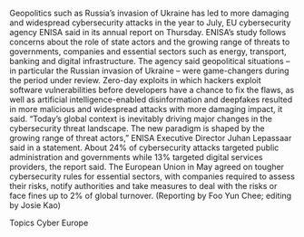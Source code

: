 Geopolitics such as Russia’s invasion of Ukraine has led to more damaging and widespread cybersecurity attacks in the year to July, EU cybersecurity agency ENISA said in its annual report on Thursday.
ENISA’s study follows concerns about the role of state actors and the growing range of threats to governments, companies and essential sectors such as energy, transport, banking and digital infrastructure.
The agency said geopolitical situations – in particular the Russian invasion of Ukraine – were game-changers during the period under review.
Zero-day exploits in which hackers exploit software vulnerabilities before developers have a chance to fix the flaws, as well as artificial intelligence-enabled disinformation and deepfakes resulted in more malicious and widespread attacks with more damaging impact, it said.
“Today’s global context is inevitably driving major changes in the cybersecurity threat landscape. The new paradigm is shaped by the growing range of threat actors,” ENISA Executive Director Juhan Lepassaar said in a statement.
About 24% of cybersecurity attacks targeted public administration and governments while 13% targeted digital services providers, the report said.
The European Union in May agreed on tougher cybersecurity rules for essential sectors, with companies required to assess their risks, notify authorities and take measures to deal with the risks or face fines up to 2% of global turnover.
(Reporting by Foo Yun Chee; editing by Josie Kao)

Topics
Cyber
Europe
